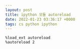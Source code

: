 ```yaml
---
layout: post
title: ipython 모듈 autoreload
date: 2022-01-23 03:36:17 +0000
tags: cs python ipython 
---
```



```
%load_ext autoreload
%autoreload 2
```